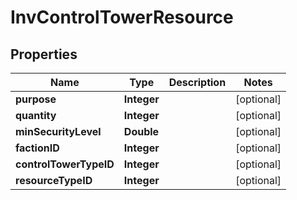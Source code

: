 
# InvControlTowerResource

## Properties
Name | Type | Description | Notes
------------ | ------------- | ------------- | -------------
**purpose** | **Integer** |  |  [optional]
**quantity** | **Integer** |  |  [optional]
**minSecurityLevel** | **Double** |  |  [optional]
**factionID** | **Integer** |  |  [optional]
**controlTowerTypeID** | **Integer** |  |  [optional]
**resourceTypeID** | **Integer** |  |  [optional]



